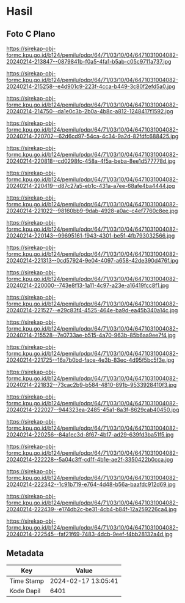 # Hasil

## Foto C Plano

https://sirekap-obj-formc.kpu.go.id/b124/pemilu/pdpr/64/71/03/10/04/6471031004082-20240214-213847--0879841b-f0a5-4fa1-b5ab-c05c9711a737.jpg

https://sirekap-obj-formc.kpu.go.id/b124/pemilu/pdpr/64/71/03/10/04/6471031004082-20240214-215258--e4d901c9-223f-4cca-b449-3c80f2efd5a0.jpg

https://sirekap-obj-formc.kpu.go.id/b124/pemilu/pdpr/64/71/03/10/04/6471031004082-20240214-214750--da1e0c3b-2b0a-4b8c-a812-1248417f1592.jpg

https://sirekap-obj-formc.kpu.go.id/b124/pemilu/pdpr/64/71/03/10/04/6471031004082-20240214-220702--62d6cd97-54ca-4c34-9a2d-82fdfc688425.jpg

https://sirekap-obj-formc.kpu.go.id/b124/pemilu/pdpr/64/71/03/10/04/6471031004082-20240214-220818--cd0298fc-458a-4f5a-beba-8ee1d577778d.jpg

https://sirekap-obj-formc.kpu.go.id/b124/pemilu/pdpr/64/71/03/10/04/6471031004082-20240214-220419--d87c27a5-eb1c-431a-a7ee-68afe4ba4444.jpg

https://sirekap-obj-formc.kpu.go.id/b124/pemilu/pdpr/64/71/03/10/04/6471031004082-20240214-221022--98160bb9-9dab-4928-a0ac-c4ef7760c8ee.jpg

https://sirekap-obj-formc.kpu.go.id/b124/pemilu/pdpr/64/71/03/10/04/6471031004082-20240214-220143--99695161-f943-4301-be5f-4fb793032566.jpg

https://sirekap-obj-formc.kpu.go.id/b124/pemilu/pdpr/64/71/03/10/04/6471031004082-20240214-221313--0cd57924-9e04-4097-a658-42de390d476f.jpg

https://sirekap-obj-formc.kpu.go.id/b124/pemilu/pdpr/64/71/03/10/04/6471031004082-20240214-220000--743e8f13-1a11-4c97-a23e-a16419fcc8f1.jpg

https://sirekap-obj-formc.kpu.go.id/b124/pemilu/pdpr/64/71/03/10/04/6471031004082-20240214-221527--e29c83f4-4525-464e-ba9d-ea45b340a14c.jpg

https://sirekap-obj-formc.kpu.go.id/b124/pemilu/pdpr/64/71/03/10/04/6471031004082-20240214-215528--7e0733ae-b515-4a70-963b-85b6aa9ee7f4.jpg

https://sirekap-obj-formc.kpu.go.id/b124/pemilu/pdpr/64/71/03/10/04/6471031004082-20240214-221725--16a7b0bd-face-4e3b-83ec-4d95f5bc5f3e.jpg

https://sirekap-obj-formc.kpu.go.id/b124/pemilu/pdpr/64/71/03/10/04/6471031004082-20240214-221832--73cac2b9-b584-4810-891b-9533928410f3.jpg

https://sirekap-obj-formc.kpu.go.id/b124/pemilu/pdpr/64/71/03/10/04/6471031004082-20240214-222027--944323ea-2485-45a1-8a3f-8629cab40450.jpg

https://sirekap-obj-formc.kpu.go.id/b124/pemilu/pdpr/64/71/03/10/04/6471031004082-20240214-220256--84a1ec3d-8f67-4b17-ad29-639fd3ba51f5.jpg

https://sirekap-obj-formc.kpu.go.id/b124/pemilu/pdpr/64/71/03/10/04/6471031004082-20240214-222228--5a04c3ff-cd1f-4b1e-ae2f-3350422b0cca.jpg

https://sirekap-obj-formc.kpu.go.id/b124/pemilu/pdpr/64/71/03/10/04/6471031004082-20240214-222342--1c91b719-e764-4d48-b56a-baafdc912d69.jpg

https://sirekap-obj-formc.kpu.go.id/b124/pemilu/pdpr/64/71/03/10/04/6471031004082-20240214-222439--e174db2c-be31-4cb4-b84f-12a259226ca4.jpg

https://sirekap-obj-formc.kpu.go.id/b124/pemilu/pdpr/64/71/03/10/04/6471031004082-20240214-222545--faf21f69-7483-4dcb-9eef-f4bb28132a4d.jpg


## Metadata

| Key        | Value               |
| ---------- | ------------------- |
| Time Stamp | 2024-02-17 13:05:41 |
| Kode Dapil | 6401                |



